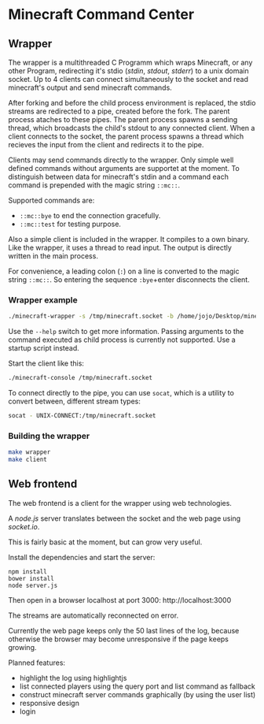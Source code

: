 # Minecraft Command Center

## Wrapper

The wrapper is a multithreaded C Programm which wraps Minecraft, or any other 
Program, redirecting it's stdio (*stdin*, *stdout*, *stderr*) to a unix domain socket.
Up to 4 clients can connect simultaneously to the socket and read minecraft's 
output and send minecraft commands.

After forking and before the child process environment is replaced, the stdio 
streams are redirected to a pipe, created before the fork. The parent process 
ataches to these pipes. The parent process spawns a sending thread, which broadcasts 
the child's stdout to any connected client. When a client connects to the socket, 
the parent process spawns a thread which recieves the input from the client and 
redirects it to the pipe.

Clients may send commands directly to the wrapper. Only simple well defined commands 
without arguments are supportet at the moment. To distinguish between data for 
minecraft's stdin and a command each command is prepended with the magic string 
`::mc::`.

Supported commands are:

 - `::mc::bye` to end the connection gracefully.
 - `::mc::test` for testing purpose. 

Also a simple client is included in the wrapper. It compiles to a own binary. 
Like the wrapper, it uses a thread to read input. The output is directly written 
in the main process.

For convenience, a leading colon (`:`) on a line is converted to the magic string
`::mc::`. So entering the sequence `:bye`+enter disconnects the client.

### Wrapper example

```bash
./minecraft-wrapper -s /tmp/minecraft.socket -b /home/jojo/Desktop/minecraft ./ServerStart.sh
```

Use the `--help` switch to get more information. Passing arguments to the command
executed as child process is currently not supported. Use a startup script instead.

Start the client like this:

```bash
./minecraft-console /tmp/minecraft.socket
```

To connect directly to the pipe, you can use `socat`, 
which is a utility to convert between, different stream types:

```bash
socat - UNIX-CONNECT:/tmp/minecraft.socket
```

### Building the wrapper

```bash
make wrapper
make client
```


## Web frontend

The web frontend is a client for the wrapper using web technologies. 

A *node.js* server translates between the socket and the web page using *socket.io*.

This is fairly basic at the moment, but can grow very useful.

Install the dependencies and start the server:

```
npm install
bower install
node server.js
```

Then open in a browser localhost at port 3000: http://localhost:3000

The streams are automatically reconnected on error. 

Currently the web page keeps only the 50 last lines of the log, because otherwise 
the browser may become unresponsive if the page keeps growing.

Planned features:

- highlight the log using highlightjs
- list connected players using the query port and list command as fallback
- construct minecraft server commands graphically (by using the user list)
- responsive design
- login


